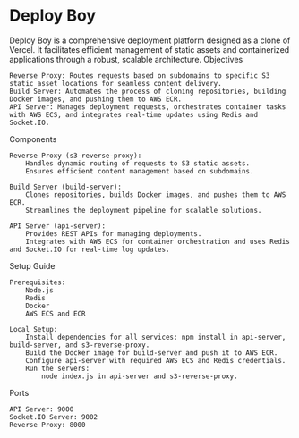 # Deploy Boy

Deploy Boy is a comprehensive deployment platform designed as a clone of Vercel. It facilitates efficient management of static assets and containerized applications through a robust, scalable architecture.
Objectives

    Reverse Proxy: Routes requests based on subdomains to specific S3 static asset locations for seamless content delivery.
    Build Server: Automates the process of cloning repositories, building Docker images, and pushing them to AWS ECR.
    API Server: Manages deployment requests, orchestrates container tasks with AWS ECS, and integrates real-time updates using Redis and Socket.IO.

Components

    Reverse Proxy (s3-reverse-proxy):
        Handles dynamic routing of requests to S3 static assets.
        Ensures efficient content management based on subdomains.

    Build Server (build-server):
        Clones repositories, builds Docker images, and pushes them to AWS ECR.
        Streamlines the deployment pipeline for scalable solutions.

    API Server (api-server):
        Provides REST APIs for managing deployments.
        Integrates with AWS ECS for container orchestration and uses Redis and Socket.IO for real-time log updates.

Setup Guide

    Prerequisites:
        Node.js
        Redis
        Docker
        AWS ECS and ECR

    Local Setup:
        Install dependencies for all services: npm install in api-server, build-server, and s3-reverse-proxy.
        Build the Docker image for build-server and push it to AWS ECR.
        Configure api-server with required AWS ECS and Redis credentials.
        Run the servers:
            node index.js in api-server and s3-reverse-proxy.

Ports

    API Server: 9000
    Socket.IO Server: 9002
    Reverse Proxy: 8000

